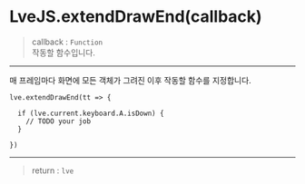 # LveJS.extendDrawEnd(callback)

> callback : `Function`  
  작동할 함수입니다.

---

매 프레임마다 화면에 모든 객체가 그려진 이후 작동할 함수를 지정합니다.

```
lve.extendDrawEnd(tt => {

  if (lve.current.keyboard.A.isDown) {
    // TODO your job
  }

})
```

---

> return : `lve`